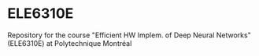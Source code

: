 # ELE6310E
Repository for the course "Efficient HW Implem. of Deep Neural Networks" (ELE6310E) at Polytechnique Montréal
